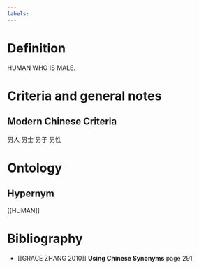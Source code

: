 ```yaml
---
labels: 
---
```


# Definition
HUMAN WHO IS MALE.
# Criteria and general notes
## Modern Chinese Criteria
男人
男士
男子
男性
# Ontology

## Hypernym
[[HUMAN]]
# Bibliography
- [[GRACE ZHANG 2010]]
**Using Chinese Synonyms** page 291
